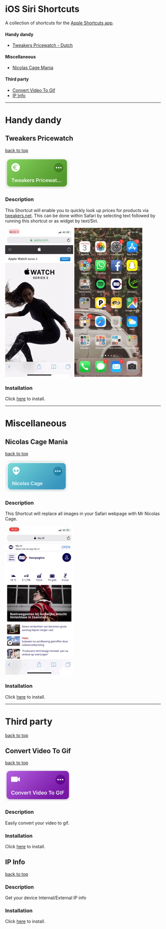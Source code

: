# iOS Siri Shortcuts
A collection of shortcuts for the [Apple Shortcuts app](https://itunes.apple.com/us/developer/apple/id642218247?mt=8).

#### Handy dandy
- [Tweakers Pricewatch - Dutch](#tweakers-pricewatch)

#### Miscellaneous
- [Nicolas Cage Mania](#nicolas-cage-mania)

#### Third party
- [Convert Video To Gif](#convert-video-to-gif)
- [IP Info](#ip-info)

---

# Handy dandy

## Tweakers Pricewatch
[back to top](#readme) 

<img src="assets/pricewatch.jpg?raw=true" height="100">

### Description
This Shortcut will enable you to quickly look up prices for products via [tweakers.net](https://tweakers.net/). This can be done within Safari by selecting text followed by running this shortcut or as widget by text/Siri.

![](assets/pricewatch-selection.GIF)         ![](assets/pricewatch-text.GIF)

### Installation
Click [here](shortcuts/Tweakers%20pricewatch.shortcut?raw=true) to install.

---

# Miscellaneous

## Nicolas Cage Mania
[back to top](#readme) 

<img src="assets/nicolas.jpg?raw=true" height="100">

### Description
This Shortcut will replace all images in your Safari webpage with Mr Nicolas Cage.

![](assets/nicolas.GIF)

### Installation
Click [here](shortcuts/Nicolas%20Cage.shortcut?raw=true) to install.

---

# Third party
[back to top](#readme) 

## Convert Video To Gif
[back to top](#readme) 

<img src="assets/videotogif.jpg?raw=true" height="100">

### Description
Easily convert your video to gif.

### Installation
Click [here](shortcuts/Convert%20Video%20To%20GIF.shortcut?raw=true) to install.

## IP Info
[back to top](#readme) 

<!-- <img src="assets/videotogif.jpg?raw=true" height="100"> -->

### Description
Get your device Internal/External IP info

### Installation
Click [here](shortcuts/IP%20Info.shortcut?raw=true) to install.
